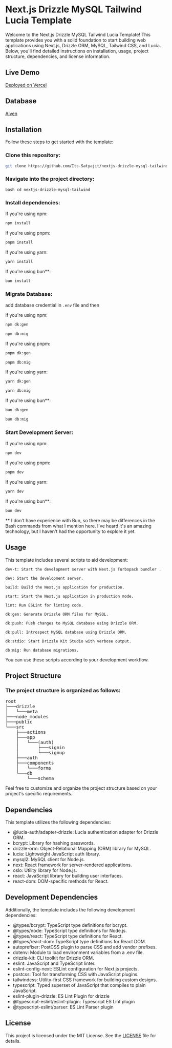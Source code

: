 # Next.js Drizzle MySQL Tailwind Lucia Template

Welcome to the Next.js Drizzle MySQL Tailwind Lucia Template! This template provides you with a solid foundation to start building web applications using Next.js, Drizzle ORM, MySQL, Tailwind CSS, and Lucia. Below, you'll find detailed instructions on installation, usage, project structure, dependencies, and license information.

## Live Demo

[Deployed on Vercel](https://nextjs-drizzle-mysql-tailwind.vercel.app)

## Database

[Aiven](https://aiven.io/)

## Installation

Follow these steps to get started with the template:

### Clone this repository:

```bash
git clone https://github.com/Its-Satyajit/nextjs-drizzle-mysql-tailwind.git
```

### Navigate into the project directory:

`bash
cd nextjs-drizzle-mysql-tailwind
`

### Install dependencies:

If you're using npm:

```bash
npm install
```

If you're using pnpm:

```bash
pnpm install
```

If you're using yarn:

```bash
yarn install
```

If you're using bun\*\*:

```bash
bun install
```

### Migrate Database:

add database credential in `.env` file and then

If you're using npm:

```bash
npm dk:gen
```

```bash
npm db:mig
```

If you're using pnpm:

```bash
pnpm dk:gen
```

```bash
pnpm db:mig
```

If you're using yarn:

```bash
yarn dk:gen
```

```bash
yarn db:mig
```

If you're using bun\*\*:

```bash
bun dk:gen
```

```bash
bun db:mig
```

### Start Development Server:

If you're using npm:

```bash
npm dev
```

If you're using pnpm:

```bash
pnpm dev
```

If you're using yarn:

```bash
yarn dev
```

If you're using bun\*\*:

```bash
bun dev
```

\*\*
I don't have experience with Bun, so there may be differences in the Bash commands from what I mention here. I've heard it's an amazing technology, but I haven't had the opportunity to explore it yet.

## Usage

This template includes several scripts to aid development:

`dev-t: Start the development server with Next.js Turbopack bundler .`

`dev: Start the development server.`

`build: Build the Next.js application for production.`

`start: Start the Next.js application in production mode.`

`lint: Run ESLint for linting code.`

`dk:gen: Generate Drizzle ORM files for MySQL.`

`dk:push: Push changes to MySQL database using Drizzle ORM.`

`dk:pull: Introspect MySQL database using Drizzle ORM.`

`dk:stdio: Start Drizzle Kit Studio with verbose output.`

`db:mig: Run database migrations.`

You can use these scripts according to your development workflow.

## Project Structure

### The project structure is organized as follows:

<pre>
root
├───drizzle
│   └───meta
├───node_modules
├───public
└───src
    ├───actions
    ├───app
    │   └───(auth)
    │       ├───signin
    │       └───signup
    ├───auth
    ├───components
    │   └───forms
    └───db
        └───schema
</pre>

Feel free to customize and organize the project structure based on your project's specific requirements.

## Dependencies

This template utilizes the following dependencies:

-   @lucia-auth/adapter-drizzle: Lucia authentication adapter for Drizzle ORM.
-   bcrypt: Library for hashing passwords.
-   drizzle-orm: Object-Relational Mapping (ORM) library for MySQL.
-   lucia: Lightweight JavaScript auth library.
-   mysql2: MySQL client for Node.js.
-   next: React framework for server-rendered applications.
-   oslo: Utility library for Node.js.
-   react: JavaScript library for building user interfaces.
-   react-dom: DOM-specific methods for React.

## Development Dependencies

Additionally, the template includes the following development dependencies:

-   @types/bcrypt: TypeScript type definitions for bcrypt.
-   @types/node: TypeScript type definitions for Node.js.
-   @types/react: TypeScript type definitions for React.
-   @types/react-dom: TypeScript type definitions for React DOM.
-   autoprefixer: PostCSS plugin to parse CSS and add vendor prefixes.
-   dotenv: Module to load environment variables from a .env file.
-   drizzle-kit: CLI toolkit for Drizzle ORM.
-   eslint: JavaScript and TypeScript linter.
-   eslint-config-next: ESLint configuration for Next.js projects.
-   postcss: Tool for transforming CSS with JavaScript plugins.
-   tailwindcss: Utility-first CSS framework for building custom designs.
-   typescript: Typed superset of JavaScript that compiles to plain JavaScript.
-   eslint-plugin-drizzle: ES Lint Plugin for drizzle
-   @typescript-eslint/eslint-plugin: Typescript ES Lint plugin
-   @typescript-eslint/parser: ES Lint Parser plugin

## License

This project is licensed under the MIT License. See the [LICENSE](https://github.com/Its-Satyajit/nextjs-drizzle-mysql-tailwind/blob/main/LICENSE) file for details.
